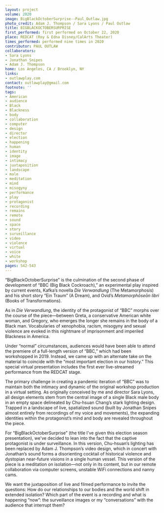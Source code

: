 ```yaml
---
layout: project
volume: 2020
image: BigBlackOctoberSurprise--Paul_Outlaw.jpg
photo_credit: Adam J. Thompson / Sara Lyons / Paul Outlaw
title: BIGBLACKOCTOBERSURPRISE
first_performed: first performed on October 22, 2020
place: REDCAT (Roy & Edna Disney/CalArts Theater)
times_performed: performed nine times in 2020
contributor: PAUL OUTLAW
collaborators:
- Sara Lyons
- Jonathan Snipes
- Adam J. Thompson
home: Los Angeles, CA / Brooklyn, NY
links:
- outlawplay.com
contact: outlawplay@gmail.com
footnote: ''
tags:
- American
- audience
- Black
- Blackness
- body
- collaboration
- computer
- design
- director
- election
- happening
- human
- identity
- image
- intimacy
- juxtaposition
- landscape
- male
- meditation
- mind
- misogyny
- performance
- play
- protagonist
- recording
- remains
- remote
- sound
- space
- story
- surveillance
- video
- violence
- virtual
- voice
- white
- workshop
pages: 542-543
---
```



“BigBlackOctoberSurprise” is the culmination of the second phase of development of “BBC (Big Black Cockroach),” an experimental play inspired by current events, Kafka’s novella *Die Verwandlung* (The Metamorphosis) and his short story “Ein Traum” (A Dream), and Ovid’s *Metamorphōseōn libri* (Books of Transformations).

As in *Die Verwandlung*, the identity of the protagonist of “BBC” morphs over the course of the piece—between Greta, a conservative American white woman, and Gregory, who emerges the longer she remains in the body of a Black man. Vocabularies of xenophobia, racism, misogyny and sexual violence are evoked in this nightmare of imprisonment and imperiled Blackness in America.

Under “normal” circumstances, audiences would have been able to attend the premiere of a full-length version of “BBC,” which had been workshopped in 2019. Instead, we came up with an alternate take on the material to coincide with the “most important election in our history.” This special virtual presentation includes the first ever live-streamed performance from the REDCAT stage.

The primary challenge in creating a pandemic iteration of “BBC” was to maintain both the intimacy and dynamic of the original workshop production in a virtual setting. As originally conceived by me and director Sara Lyons, all design elements stem from the central image of a single Black male body in an empty space delineated by Chu-hsuan Chang’s stark lighting design. Trapped in a landscape of live, spatialized sound (built by Jonathan Snipes almost entirely from recordings of my voice and movements), the expanding identities within the protagonist’s mind and body are revealed throughout the piece.

For “BigBlackOctoberSurprise” (the title I've given this election season presentation), we've decided to lean into the fact that the captive protagonist is under surveillance. In this version, Chu-hsuan’s lighting has been replaced by Adam J. Thompson’s video design, which in concert with Jonathan’s sound forms a disorienting cocktail of historical violence and dystopian near-future visions in a single human vessel. This version of the piece is a meditation on isolation—not only in its content, but in our remote collaboration via computer screens, unstable WiFi connections and nanny cams.

We want the juxtaposition of live and filmed performance to invite the questions: How do our relationships to our bodies and the world shift in extended isolation? Which part of the event is a recording and what is happening “now”: the surveillance images or my “conversations” with the audience that interrupt them?
